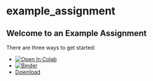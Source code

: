 # example_assignment

## Welcome to an Example Assignment
There are three ways to get started: 

* [![Open In Colab](https://colab.research.google.com/assets/colab-badge.svg)](https://colab.research.google.com/github/hno2/example_assignment/blob/main/example.ipynb)
* [![Binder](https://mybinder.org/badge_logo.svg)](https://mybinder.org/v2/gh/hno2/example_assignment/HEAD)
* [Download](https://raw.githubusercontent.com/hno2/example_assignment/main/example.ipynb)
